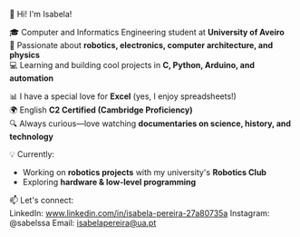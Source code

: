 👋 Hi! I'm Isabela!

🎓 Computer and Informatics Engineering student at **University of Aveiro**  
🤖 Passionate about **robotics, electronics, computer architecture, and physics**  
💻 Learning and building cool projects in **C, Python, Arduino, and automation**  

📊 I have a special love for **Excel** (yes, I enjoy spreadsheets!)  
🌍 English **C2 Certified (Cambridge Proficiency)**  
🔍 Always curious—love watching **documentaries on science, history, and technology**  

💡 Currently:  
- Working on **robotics projects** with my university's **Robotics Club**  
- Exploring **hardware & low-level programming**  

📫 Let's connect:  
LinkedIn: www.linkedin.com/in/isabela-pereira-27a80735a 
Instagram: @sabelssa
Email: isabelapereira@ua.pt
